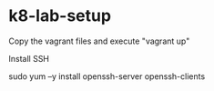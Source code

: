 # k8-lab-setup


Copy the vagrant files and execute "vagrant up"


Install SSH

sudo yum –y install openssh-server openssh-clients
